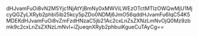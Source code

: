 dHJvamFuOi8vN2M5Yjc1NjAtYjBmNy0xMWViLWEzOTctMTIzOWQwMjU1MjcyQGZyLXRyb2phbi5ib25kcy5pZDo0NDMj6JmO56qddHJvamFu6IqC54K5MDEKdHJvamFuOi8vZmFzdHNzaC5jb21Ac2cxLnZsZXNzLmNvOjQ0Mz9zbmk9c2cxLnZsZXNzLmNvI+iZjueqnXRyb2phbuiKgueCuTAyCg==